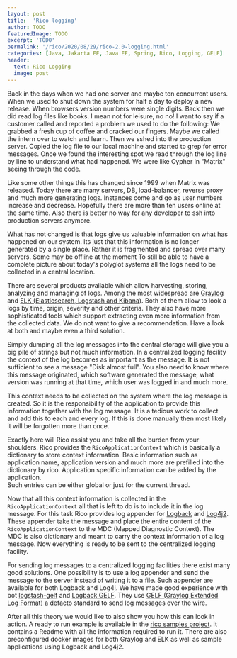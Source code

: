 ```yaml
---
layout: post
title:  'Rico logging'
author: TODO
featuredImage: TODO
excerpt: 'TODO'
permalink: '/rico/2020/08/29/rico-2.0-logging.html'
categories: [Java, Jakarta EE, Java EE, Spring, Rico, Logging, GELF]
header:
  text: Rico Logging
  image: post
---
```


Back in the days when we had one server and maybe ten concurrent users.
When we used to shut down the system for half a day to deploy a new release.
When browsers version numbers were single digits.
Back then we did read log files like books.
I mean not for leisure, no no!
I want to say if a customer called and reported a problem we used to do the following:
We grabbed a fresh cup of coffee and cracked our fingers.
Maybe we called the intern over to watch and learn.
Then we sshed into the production server.
Copied the log file to our local machine and started to grep for error messages.
Once we found the interesting spot we read through the log line by line to understand what had happened.
We were like Cypher in "Matrix" seeing through the code.

Like some other things this has changed since 1999 when Matrix was released.
Today there are many servers, DB, load-balancer, reverse proxy and much more generating logs.
Instances come and go as user numbers increase and decrease.
Hopefully there are more than ten users online at the same time.
Also there is better no way for any developer to ssh into production servers anymore.

What has not changed is that logs give us valuable information on what has happened on our system.
Its just that this information is no longer generated by a single place.
Rather it is fragmented and spread over many servers.
Some may be offline at the moment
To still be able to have a complete picture about today's polyglot systems all the logs need to be collected in a central location.

There are several products available which allow harvesting, storing, analyzing and managing of logs. 
Among the most widespread are [Graylog](https://www.graylog.org/) and [ELK (Elasticsearch, Logstash and Kibana)](https://www.elastic.co/what-is/elk-stack).
Both of them allow to look a logs by time, origin, severity and other criteria.
They also have more sophisticated tools which support extracting even more information from the collected data.
We do not want to give a recommendation.
Have a look at both and maybe even a third solution.

Simply dumping all the log messages into the central storage will give you a big pile of strings but not much information.
In a centralized logging facility the context of the log becomes as important as the message.
It is not sufficient to see a message "Disk almost full".
You also need to know where this message originated, which software generated the message, what version was running at that time, which user was logged in and much more.

This context needs to be collected on the system where the log message is created.
So it is the responsibility of the application to provide this information together with the log message.
It is a tedious work to collect and add this to each and every log.
If this is done manually then most likely it will be forgotten more than once.

Exactly here will Rico assist you and take all the burden from your shoulders.
Rico provides the `RicoApplicationContext` which is basically a dictionary to store context information.
Basic information such as application name, application version and much more are prefilled into the dictionary by rico.
Application specific information can be added by the application.  
Such entries can be either global or just for the current thread.

Now that all this context information is collected in the `RicoApplicationContext` all that is left to do is to include it in the log message.
For this task Rico provides log appender for [Logback](http://logback.qos.ch/) and [Log4j2](https://logging.apache.org/log4j/2.x/).
These appender take the message and place the entire content of the `RicoApplicationContext` to the MDC (Mapped Diagnostic Context).
The MDC is also dictionary and meant to carry the context information of a log message.
Now everything is ready to be sent to the centralized logging facility.

For sending log messages to a centralized logging facilities there exist many good solutions.
One possibility is to use a log appender and send the message to the server instead of writing it to a file.
Such appender are available for both Logback and Log4j.
We have made good experience with bot [logstash-gelf](https://github.com/mp911de/logstash-gelf) and [Logback GELF](https://github.com/osiegmar/logback-gelf).
They use [GELF (Graylog Extended Log Format)](https://docs.graylog.org/en/latest/pages/gelf.html) a defacto standard to send log messages over the wire. 

After all this theory we would like to also show you how this can look in action.
A ready to run example is available in the [rico samples project](https://github.com/rico-projects/rico-samples/tree/master/logging-sample).
It contains a Readme with all the information required to run it.
There are also preconfigured docker images for both Graylog and ELK as well as sample applications using Logback and Log4j2.
